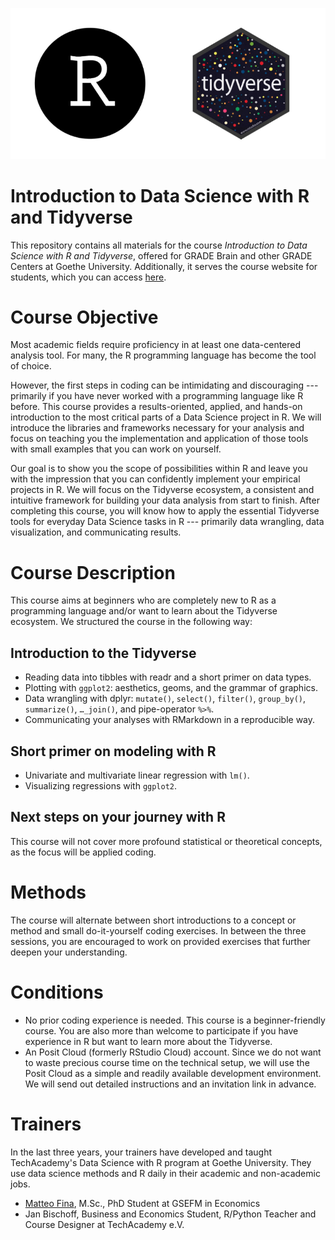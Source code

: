 ![](https://raw.githubusercontent.com/lukas-jue/intro-tidyverse-2023-january/051d427d13007a203d582737f22ee415056466b1/images/README-logo.png)

# Introduction to Data Science with R and Tidyverse

This repository contains all materials for the course *Introduction to Data Science with R and Tidyverse*, offered for GRADE Brain and other GRADE Centers at Goethe University.
Additionally, it serves the course website for students, which you can access [here](https://coding-intro.github.io/R_Intro_2024_02/).

# Course Objective

Most academic fields require proficiency in at least one data-centered analysis tool.
For many, the R programming language has become the tool of choice.

However, the first steps in coding can be intimidating and discouraging --- primarily if you have never worked with a programming language like R before.
This course provides a results-oriented, applied, and hands-on introduction to the most critical parts of a Data Science project in R.
We will introduce the libraries and frameworks necessary for your analysis and focus on teaching you the implementation and application of those tools with small examples that you can work on yourself.

Our goal is to show you the scope of possibilities within R and leave you with the impression that you can confidently implement your empirical projects in R.
We will focus on the Tidyverse ecosystem, a consistent and intuitive framework for building your data analysis from start to finish.
After completing this course, you will know how to apply the essential Tidyverse tools for everyday Data Science tasks in R --- primarily data wrangling, data visualization, and communicating results.

# Course Description

This course aims at beginners who are completely new to R as a programming language and/or want to learn about the Tidyverse ecosystem.
We structured the course in the following way:

## Introduction to the Tidyverse

-   Reading data into tibbles with readr and a short primer on data types.
-   Plotting with `ggplot2`: aesthetics, geoms, and the grammar of graphics.
-   Data wrangling with dplyr: `mutate()`, `select()`, `filter()`, `group_by()`, `summarize()`, `…_join()`, and pipe-operator `%>%`.
-   Communicating your analyses with RMarkdown in a reproducible way.

## Short primer on modeling with R

-   Univariate and multivariate linear regression with `lm()`.
-   Visualizing regressions with `ggplot2`.

## Next steps on your journey with R

This course will not cover more profound statistical or theoretical concepts, as the focus will be applied coding.

# Methods

The course will alternate between short introductions to a concept or method and small do-it-yourself coding exercises.
In between the three sessions, you are encouraged to work on provided exercises that further deepen your understanding.

# Conditions

-   No prior coding experience is needed. This course is a beginner-friendly course. You are also more than welcome to participate if you have experience in R but want to learn more about the Tidyverse.
-   An Posit Cloud (formerly RStudio Cloud) account. Since we do not want to waste precious course time on the technical setup, we will use the Posit Cloud as a simple and readily available development environment. We will send out detailed instructions and an invitation link in advance.

# Trainers

In the last three years, your trainers have developed and taught TechAcademy's Data Science with R program at Goethe University.
They use data science methods and R daily in their academic and non-academic jobs.

-   [Matteo Fina](https://www.marketing.uni-frankfurt.de/professoren/otter/wissenschaftliche-mitarbeiter/matteo-fina.html), M.Sc., PhD Student at GSEFM in Economics
-   Jan Bischoff, Business and Economics Student, R/Python Teacher and Course Designer at TechAcademy e.V.

